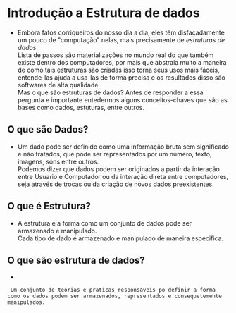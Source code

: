 #  Introdução a Estrutura de dados
- Embora fatos corriqueiros do nosso dia a dia, eles têm disfaçadamente um pouco de "computação" nelas, mais precisamente de *estruturas de dados*.<br>
Lista de passos são materializações no mundo real do que também existe dentro dos computadores, por mais que abstraia muito a maneira de como tais estruturas são criadas isso torna seus usos mais fáceis, entende-las ajuda a usa-las de forma precisa e os resultados disso são softwares de alta qualidade.<br>
Mas o que são estruturas de dados? Antes de responder a essa pergunta e importante entedermos alguns conceitos-chaves que são as bases como dados, estuturas, entre outros.



## O que são Dados? 
- Um dado pode ser definido como uma informação bruta sem significado e não tratados, que pode ser representados por um numero, texto, imagens, sons entre outros.<br>
Podemos dizer que dados podem ser originados a partir da interação entre Usuario e Computador ou da interação direta entre computadores, seja através de trocas ou da criação de novos dados preexistentes.

## O que é Estrutura?
- A estrutura e a forma como um conjunto de dados pode ser armazenado e manipulado.<br>
Cada tipo de dado é armazenado e manipulado de maneira especifica.

## O que são estrutura de dados?
-
` Um conjunto de teorias e praticas responsáveis po definir a forma como os dados podem ser armazenados, representados e consequetemente manipulados.`
